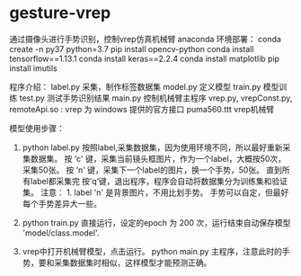 # gesture-vrep
通过摄像头进行手势识别，控制vrep仿真机械臂
anaconda 环境部署：
conda create -n py37 python=3.7
pip install opencv-python
conda install tensorflow==1.13.1
conda install keras==2.2.4
conda install matplotlib
pip install imutils

程序介绍：
label.py   采集，制作标签数据集
model.py   定义模型
train.py   模型训练
test.py    测试手势识别结果
main.py    控制机械臂主程序
vrep.py, vrepConst.py, remoteApi.so : vrep 为 windows 提供的官方接口
puma560.ttt   vrep机械臂

模型使用步骤：
 1. python label.py  按照label,采集数据集，因为使用环境不同，所以最好重新采集数据集。
 			按 ‘c' 键，采集当前镜头框图片，作为一个label，大概按50次，采集50张。
			按 ’n' 键，采集下一个label的图片，换一个手势，50张。
			直到所有label都采集完
			按’q‘键，退出程序，程序会自动将数据集分为训练集和验证集。
			注意： 1. label 'n' 是背景图片，不用比划手势。
				手势可以自定，但最好每个手势差异大一些。

2. python train.py   直接运行，设定的epoch 为 200 次，运行结束自动保存模型 'model/class.model'.

3. vrep中打开机械臂模型，点击运行。
   python main.py    主程序，注意此时的手势，要和采集数据集时相似，这样模型才能预测正确。
